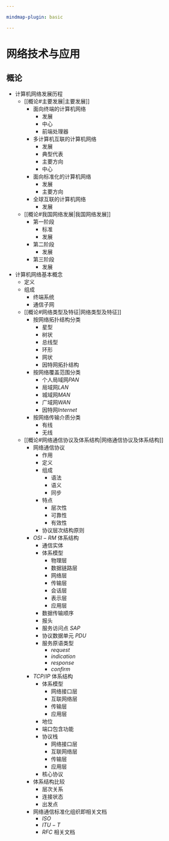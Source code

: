 ```yaml
---

mindmap-plugin: basic

---
```


# 网络技术与应用

## 概论
- 计算机网络发展历程
	- [[概论#主要发展|主要发展]]
		- 面向终端的计算机网络
			- 发展
			- 中心
			- 前端处理器
		- 多计算机互联的计算机网络
			- 发展
			- 典型代表
			- 主要方向
			- 中心
		- 面向标准化的计算机网络
			- 发展
			- 主要方向
		- 全球互联的计算机网络
			- 发展
	- [[概论#我国网络发展|我国网络发展]]
		- 第一阶段
			- 标准
			- 发展
		- 第二阶段
			- 发展
		- 第三阶段
			- 发展
- 计算机网络基本概念
	- 定义
	- 组成
		- 终端系统
		- 通信子网
	- [[概论#网络类型及特征|网络类型及特征]]
		- 按网络拓扑结构分类
			- 星型
			- 树状
			- 总线型
			- 环形
			- 网状
			- 因特网拓扑结构
		- 按网络覆盖范围分类
			- 个人局域网$PAN$
			- 局域网$LAN$
			- 城域网$MAN$
			- 广域网$WAN$
			- 因特网$Internet$
		- 按网络传输介质分类
			- 有线
			- 无线
	- [[概论#网络通信协议及体系结构|网络通信协议及体系结构]]
		- 网络通信协议
			- 作用
			- 定义
			- 组成
				- 语法
				- 语义
				- 同步
			- 特点
				- 层次性
				- 可靠性
				- 有效性
			- 协议层次结构原则
		- $OSI-RM$ 体系结构
			- 通信实体
			- 体系模型
				- 物理层
				- 数据链路层
				- 网络层
				- 传输层
				- 会话层
				- 表示层
				- 应用层
			- 数据传输顺序
			- 报头
			- 服务访问点 $SAP$
			- 协议数据单元 $PDU$
			- 服务原语类型
				- $request$
				- $indication$
				- $response$
				- $confirm$
		- $TCP/IP$ 体系结构
			- 体系模型
				- 网络接口层
				- 互联网络层
				- 传输层
				- 应用层
			- 地位
			- 端口包含功能
			- 协议栈
				- 网络接口层
				- 互联网络层
				- 传输层
				- 应用层
			- 核心协议
		- 体系结构比较
			- 层次关系
			- 连接状态
			- 出发点
		- 网络通信标准化组织即相关文档
			- $ISO$
			- $ITU-T$
			- $RFC$ 相关文档
